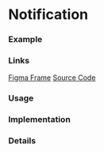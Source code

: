# Notification
### Example

### Links
[Figma Frame]()
[Source Code]()

### Usage

### Implementation

### Details
